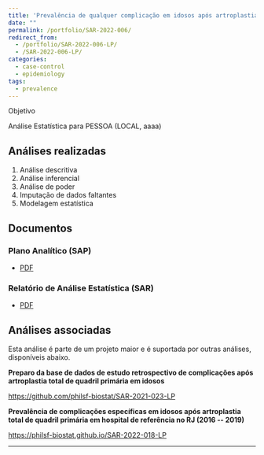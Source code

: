 ```yaml
---
title: 'Prevalência de qualquer complicação em idosos após artroplastia total de quadril primária em hospital de referência no RJ (2016 -- 2019)'
date: ""
permalink: /portfolio/SAR-2022-006/
redirect_from:
  - /portfolio/SAR-2022-006-LP/
  - /SAR-2022-006-LP/
categories:
  - case-control
  - epidemiology
tags:
  - prevalence
---
```


Objetivo

Análise Estatística para PESSOA (LOCAL, aaaa)

## Análises realizadas

1. Análise descritiva
1. Análise inferencial
1. Análise de poder
1. Imputação de dados faltantes
1. Modelagem estatística

## Documentos

### Plano Analítico (SAP)

- [PDF][sap]

### Relatório de Análise Estatística (SAR)

- [PDF][sar]

## Análises associadas

Esta análise é parte de um projeto maior e é suportada por outras análises, disponíveis abaixo.

**Preparo da base de dados de estudo retrospectivo de complicações após artroplastia total de quadril primária em idosos**

<https://github.com/philsf-biostat/SAR-2021-023-LP>

**Prevalência de complicações específicas em idosos após artroplastia total de quadril primária em hospital de referência no RJ (2016 -- 2019)**

<https://philsf-biostat.github.io/SAR-2022-018-LP>

---

[sap]: /files/SAP-2022-006-LP-v01.pdf
[sar]: /files/SAR-2022-006-LP-v01.pdf
